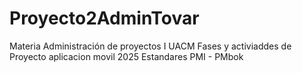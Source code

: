 # Proyecto2AdminTovar
Materia Administración de proyectos I UACM 
Fases y activiaddes de Proyecto aplicacion movil 2025 
Estandares PMI - PMbok


